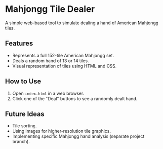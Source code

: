 # Mahjongg Tile Dealer

A simple web-based tool to simulate dealing a hand of American Mahjongg tiles.

## Features

*   Represents a full 152-tile American Mahjongg set.
*   Deals a random hand of 13 or 14 tiles.
*   Visual representation of tiles using HTML and CSS.

## How to Use

1.  Open `index.html` in a web browser.
2.  Click one of the "Deal" buttons to see a randomly dealt hand.

## Future Ideas
*   Tile sorting.
*   Using images for higher-resolution tile graphics.
*   Implementing specific Mahjongg hand analysis (separate project branch).
